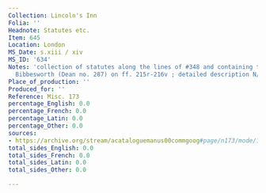 ```yaml
---
Collection: Lincoln's Inn
Folia: ''
Headnote: Statutes etc.
Item: 645
Location: London
MS_Date: s.xiii / xiv
MS_ID: '634'
Notes: 'collection of statutes along the lines of #348 and containing the Magna Carta;  Walter
  Bibbesworth (Dean no. 287) on ff. 215r-216v ; detailed description N/A'
Place_of_production: ''
Produced_for: ''
Reference: Misc. 173
percentage_English: 0.0
percentage_French: 0.0
percentage_Latin: 0.0
percentage_Other: 0.0
sources:
- https://archive.org/stream/acataloguemanus00commgoog#page/n173/mode/1up/search/CLXXIII
total_sides_English: 0.0
total_sides_French: 0.0
total_sides_Latin: 0.0
total_sides_Other: 0.0

---
```

